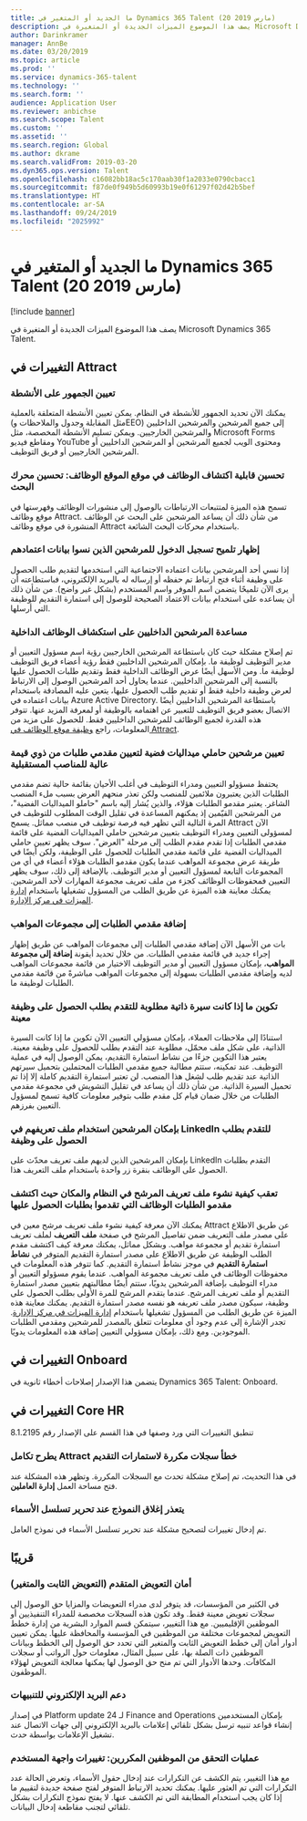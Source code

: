 ```yaml
---
title: ما الجديد أو المتغير في Dynamics 365 Talent (20 مارس 2019)
description: يصف هذا الموضوع الميزات الجديدة أو المتغيرة في Microsoft Dynamics 365 Talent.
author: Darinkramer
manager: AnnBe
ms.date: 03/20/2019
ms.topic: article
ms.prod: ''
ms.service: dynamics-365-talent
ms.technology: ''
ms.search.form: ''
audience: Application User
ms.reviewer: anbichse
ms.search.scope: Talent
ms.custom: ''
ms.assetid: ''
ms.search.region: Global
ms.author: dkrame
ms.search.validFrom: 2019-03-20
ms.dyn365.ops.version: Talent
ms.openlocfilehash: c16082bb18ac5c170aab30f1a2033e0790cbacc1
ms.sourcegitcommit: f87de0f949b5d60993b19e0f61297f02d42b5bef
ms.translationtype: HT
ms.contentlocale: ar-SA
ms.lasthandoff: 09/24/2019
ms.locfileid: "2025992"
---
```

# <a name="whats-new-or-changed-in-dynamics-365-talent-march-20-2019"></a>ما الجديد أو المتغير في Dynamics 365 Talent (20 مارس 2019)

[!include [banner](includes/banner.md)]

يصف هذا الموضوع الميزات الجديدة أو المتغيرة في Microsoft Dynamics 365 Talent.

## <a name="changes-in-attract"></a>التغييرات في Attract

### <a name="setting-the-audience-on-activities"></a>تعيين الجمهور على الأنشطة
يمكنك الآن تحديد الجمهور للأنشطة في النظام. يمكن تعيين الأنشطة المتعلقة بالعملية (مثل المقابلة وجدول والملاحظات وEEO) إلى جميع المرشحين والمرشحين الداخليين والمرشحين الخارجيين. ويمكن تسليم الأنشطة المخصصة، مثل Microsoft Forms ومقاطع فيديو YouTube ومحتوى الويب لجميع المرشحين أو المرشحين الداخليين أو المرشحين الخارجيين أو فريق التوظيف.  

### <a name="improve-career-site-job-discoverability-search-engine-optimization"></a>تحسين قابلية اكتشاف الوظائف في موقع الموقع الوظائف: تحسين محرك البحث
تسمح هذه الميزة لمتتبعات الارتباطات بالوصول إلى منشورات الوظائف وفهرستها في موقع وظائف Attract. من شأن ذلك أن يساعد المرشحين على البحث عن الوظائف المنشورة في موقع وظائف Attract باستخدام محركات البحث الشائعة.

### <a name="show-login-hint-to-candidates-who-forgot-their-credentials"></a>إظهار تلميح تسجيل الدخول للمرشحين الذين نسوا بيانات اعتمادهم
إذا نسي أحد المرشحين بيانات اعتماده الاجتماعية التي استخدمها لتقديم طلب الحصول على وظيفة أثناء فتح ارتباط تم حفظه أو إرساله له بالبريد الإلكتروني، فباستطاعته أن يرى الآن تلميحًا يتضمن اسم الموفر واسم المستخدم (بشكل غير واضح). من شأن ذلك أن يساعده على استخدام بيانات الاعتماد الصحيحة للوصول إلى استمارة التقديم للوظيفة التي أرسلها.

### <a name="help-internal-candidates-explore-internal-jobs"></a>مساعدة المرشحين الداخليين على استكشاف الوظائف الداخلية
تم إصلاح مشكلة حيث كان باستطاعة المرشحين الخارجيين رؤية اسم مسؤول التعيين أو مدير التوظيف لوظيفة ما. بإمكان المرشحين الداخليين فقط رؤية أعضاء فريق التوظيف لوظيفة ما. ومن الأسهل أيضًا عرض الوظائف الداخلية فقط وتقديم طلبات الحصول عليها بالنسبة إلى المرشحين الداخليين. عندما يحاول أحد المرشحين الوصول إلى الارتباط لعرض وظيفة داخلية فقط أو تقديم طلب الحصول عليها، يتعين عليه المصادقة باستخدام بيانات اعتماده في Azure Active Directory. باستطاعة المرشحين الداخليين أيضًا الاتصال بعضو فريق التوظيف للتعبير عن اهتمامه بالوظيفة أو لمعرفة المزيد عنها. تتوفر هذه القدرة لجميع الوظائف للمرشحين الداخليين فقط. للحصول على مزيد من المعلومات، راجع [وظيفة موقع الوظائف في Attract‬](./career-site.md).

### <a name="designate-silver-medalists-to-assign-high-value-applicants-for-future-positions"></a>تعيين مرشحين حاملي ميداليات فضية لتعيين مقدمي طلبات من ذوي قيمة عالية للمناصب المستقبلية
يحتفظ مسؤولو التعيين ومدراء التوظيف في أغلب الأحيان بقائمة حالية تضم مقدمي الطلبات الذين يعتبرون ملائمين للمنصب ولكن تعذر منحهم العرض بسبب ملء المنصب الشاغر. يعتبر مقدمو الطلبات هؤلاء، والذين يُشار إليه باسم "حاملو الميداليات الفضية"، من المرشحين القيّمين إذ يمكنهم المساعدة في تقليل الوقت المطلوب للتوظيف في المرة التالية التي تظهر فيه فرصة توظيف في منصب مماثل. يسمح Attract الآن لمسؤولى التعيين ومدراء التوظيف بتعيين مرشحين حاملي الميداليات الفضية على قائمة مقدمي الطلبات إذا تقدم مقدم الطلب إلى مرحلة "العرض". سوف يظهر تعيين حاملي الميداليات الفضية على قائمة مقدمي الطلبات للحصول على الوظيفة، ولكن أيضًا في طريقة عرض مجموعة المواهب عندما يكون مقدمو الطلبات هؤلاء أعضاء في أي من المجموعات التابعة لمسؤول التعيين أو مدير التوظيف. بالإضافة إلى ذلك، سوف يظهر التعيين فمحفوظات الوظائف كجزء من ملف تعريف مجموعة المهارات لأحد المرشحين. يمكنك معاينة هذه الميزة عن طريق الطلب من المسؤول تشغيلها باستخدام [إدارة الميزات في مركز الإدارة](https://docs.microsoft.com/dynamics365/unified-operations/talent/access-preview-feature).

### <a name="add-applicants-to-talent-pools"></a>إضافة مقدمي الطلبات إلى مجموعات المواهب
بات من الأسهل الآن إضافة مقدمي الطلبات إلى مجموعات المواهب عن طريق إظهار إجراء جديد في قائمة مقدمي الطلبات. من خلال تحديد أيقونة **إضافة إلى مجموعة المواهب**، بإمكان مسؤول التعيين أو مدير التوظيف الاختيار من قائمة مجموعات المواهب لديه وإضافة مقدمي الطلبات بسهولة إلى مجموعات المواهب مباشرةً من قائمة مقدمي الطلبات لوظيفة ما.

### <a name="configure-whether-a-resume-is-required-to-apply-for-a-particular-job"></a>تكوين ما إذا كانت سيرة ذاتية مطلوبة للتقدم بطلب الحصول على وظيفة معينة
استنادًا إلى ملاحظات العملاء، بإمكان مسؤولي التعيين الآن تكوين ما إذا كانت السيرة الذاتية، على شكل ملف محمّل، مطلوبة عند التقدم بطلب للحصول على وظيفة معينة. يعتبر هذا التكوين جزءًا من نشاط استمارة التقديم، يمكن الوصول إليه في عملية التوظيف. عند تمكينه، ستتم مطالبة جميع مقدمي الطلبات المحتملين بتحميل سيرتهم الذاتية عند تقديم طلب لشغل هذا المنصب. لن تعتبر استمارة التقديم كاملة إلا إذا تم تحميل السيرة الذاتية. من شأن ذلك أن يساعد في تقليل التشويش في مجموعة مقدمي الطلبات من خلال ضمان قيام كل مقدم طلب بتوفير معلومات كافية تسمح لمسؤول التعيين بفرزهم.

### <a name="candidates-can-apply-to-a-job-using-their-linkedin-profile"></a>بإمكان المرشحين استخدام ملف تعريفهم في LinkedIn للتقدم بطلب الحصول على وظيفة
بإمكان المرشحين الذين لديهم ملف تعريف محدّث على LinkedIn التقدم بطلبات الحصول على الوظائف بنقرة زر واحدة باستخدام ملف التعريف هذا.

### <a name="track-how-a-candidate-profile-originated-in-the-system-and-where-your-applicants-discover-the-jobs-they-applied-for"></a>تعقب كيفية نشوء ملف تعريف المرشح في النظام والمكان حيث اكتشف مقدمو الطلبات الوظائف التي تقدموا بطلبات الحصول عليها
يمكنك الآن معرفة كيفية نشوء ملف تعريف مرشح معين في Attract عن طريق الاطلاع على مصدر ملف التعريف ضمن تفاصيل المرشح في صفحة **ملف التعريف** لملف تعريف استمارة تقديم أو مجموعة مواهب. وبشكل مماثل، يمكنك معرفة كيف اكتشف مقدم الطلب الوظيفة عن طريق الاطلاع على مصدر استمارة التقديم المتوفر في **نشاط استمارة التقديم** في موجز نشاط استمارة التقديم. كما تتوفر هذه المعلومات في محفوظات الوظائف في ملف تعريف مجموعة المواهب. عندما يقوم مسؤولو التعيين أو مدراء التوظيف بإضافة المرشحين يدويًا، ستتم أيضًا مطالبتهم بتعيين مصدر استمارة التقديم أو ملف تعريف المرشح. عندما يتقدم المرشح للمرة الأولى بطلب الحصول على وظيفة، سيكون مصدر ملف تعريفه هو نفسه مصدر استمارة التقديم. يمكنك معاينة هذه الميزة عن طريق الطلب من المسؤول تشغيلها باستخدام [إدارة الميزات في مركز الإدارة](https://docs.microsoft.com/dynamics365/unified-operations/talent/access-preview-feature). تجدر الإشارة إلى عدم وجود أي معلومات تتعلق بالمصدر للمرشحين ومقدمي الطلبات الموجودين. ومع ذلك، بإمكان مسؤولي التعيين إضافة هذه المعلومات يدويًا.

## <a name="changes-in-onboard"></a>التغييرات في Onboard

يتضمن هذا الإصدار إصلاحات أخطاء ثانوية في Dynamics 365 Talent: Onboard.

## <a name="changes-in-core-hr"></a>التغييرات في Core HR

تنطبق التغييرات التي ورد وصفها في هذا القسم على الإصدار رقم 8.1.2195

### <a name="attract-integration-throws-duplicate-record-error-for-applications"></a>يطرح تكامل Attract خطأ سجلات مكررة لاستمارات التقديم
في هذا التحديث، تم إصلاح مشكلة تحدث مع السجلات المكررة. وتظهر هذه المشكلة عند فتح مساحة العمل **إدارة العاملين**.

### <a name="unable-to-close-form-when-editing-name-sequence"></a>يتعذر إغلاق النموذج عند تحرير تسلسل الأسماء
تم إدخال تغييرات لتصحيح مشكلة عند تحرير تسلسل الأسماء في نموذج العامل.

## <a name="coming-soon"></a>قريبًا

###  <a name="advanced-compensation-security-fixed-and-variable"></a>أمان التعويض المتقدم (التعويض الثابت والمتغير)
في الكثير من المؤسسات، قد يتوفر لدى مدراء التعويضات والمزايا حق الوصول إلى سجلات تعويض معينة فقط. وقد تكون هذه السجلات مخصصة للمدراء التنفيذيين أو الموظفين الإقليميين. مع هذا التغيير، سيتمكن قسم الموارد البشرية من إدارة خطط التعويض لمجموعات مختلفة من الموظفين في المؤسسة والمحافظة عليها. يمكن تعيين أدوار أمان إلى خطط التعويض الثابت والمتغير التي تحدد حق الوصول إلى الخطط وبيانات الموظفين ذات الصلة بها، على سبيل المثال، معلومات حول الرواتب أو سجلات المكافآت. وحدها الأدوار التي تم منح حق الوصول لها يمكنها معالجة التعويض لهؤلاء الموظفون.

###  <a name="email-support-for-alerts"></a>دعم البريد الإلكتروني للتنبيهات
في إصدار Platform update 24 لـ Finance and Operations بإمكان المستخدمين إنشاء قواعد تنبيه ترسل بشكل تلقائي إعلامات بالبريد الإلكتروني إلى جهات الاتصال عند تشغيل الإعلامات بواسطة حدث.

### <a name="duplicate-employee-check-interface-changes"></a>عمليات التحقق من الموظفين المكررين: تغييرات واجهة المستخدم
مع هذا التغيير، يتم الكشف عن التكرارات عند إدخال حقول الأسماء، وتعرض الحالة عدد التكرارات التي تم العثور عليها. يمكنك تحديد الارتباط المتوفر لفتح صفحة جديدة لتقييم ما إذا كان يجب استخدام المطابقة التي تم الكشف عنها. لا يفتح نموذج التكرارات بشكل تلقائي لتجنب مقاطعة إدخال البيانات.


